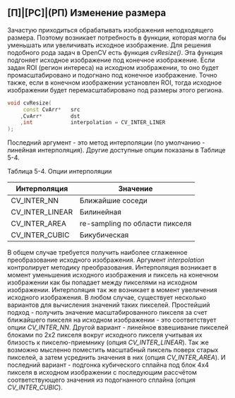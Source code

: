 ## [П]|[РС]|(РП) Изменение размера

Зачастую приходиться обрабатывать изображения неподходящего размера. Поэтому возникает потребность в функции, которая могла бы уменьшать или увеличивать исходное изображение. Для решения подобного рода задач в OpenCV есть функция *cvResize()*. Эта функция подгоняет исходное изображение под конечное изображение. Если задан ROI (регион интереса) на исходном изображении, то оно будет промасштабировано и подогнано под конечное изображение. Точно также, если в конечном изображении установлен ROI, тогда исходное изображении будет перемасштабировано под размеры этого региона. 

```cpp
void cvResize(
     const CvArr*   src
    ,CvArr*         dst
    ,int            interpolation = CV_INTER_LINER
);
```

Последний аргумент - это метод интерполяции (по умолчанию - линейная интерполяция). Другие доступные опции показаны в Таблице 5-4. 

Таблица 5-4. Опции интерполяции

| Интерполяция | Значение |
| -- | -- |
| CV_INTER_NN | Ближайшие соседи |
| CV_INTER_LINEAR | Билинейная |
| CV_INTER_AREA | re-sampling по области пикселя |
| CV_INTER_CUBIC | Бикубическая |

В общем случае требуется получить наиболее сглаженное преобразование исходного изображения. Аргумент *interpolation* контролирует методику преобразования. Интерполяция возникает в момент уменьшения исходного изображения и пиксель на конечном изображении как бы попадает между пикселями на исходном изображении. Интерполяция так же возникает в момент увеличения исходного изображения. В любом случае, существует несколько вариантов для вычисления значений таких пикселей. Простейший подход - получить значение масштабированного пикселя за счет ближайшего пикселя на исходном изображении - это соответствует опции *CV_INTER_NN*. Другой вариант - линейное взвешивание пикселей блоками по 2х2 пикселя вокруг исходного пикселя учитывая их близость к пикселю-приемнику (опция *CV_INTER_LINEAR*). Так же возможно мысленно поместить масштабный пиксель поверх старых пикселей, а затем усреднить значения в них (опция *CV_INTER_AREA*). И последний вариант - подгонка кубического сплайна под блок 4х4 пикселя в исходном изображении с последующим рассчётом соответствующего значения из подогнанного сплайна (опция *CV_INTER_CUBIC*).

